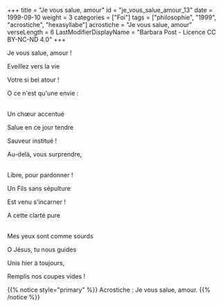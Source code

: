 +++
title = "Je vous salue, amour"
id = "je_vous_salue_amour_13"
date = 1999-09-10
weight = 3
categories = ["Foi"]
tags = ["philosophie", "1999", "acrostiche", "hexasyllabe"]
acrostiche = "Je vous salue, amour"
verseLength = 6
LastModifierDisplayName = "Barbara Post - Licence CC BY-NC-ND 4.0"
+++

Je vous salue, amour !

Eveillez vers la vie

Votre si bel atour !

O ce n'est qu'une envie :

 \
Un chœur accentué

Salue en ce jour tendre

Sauveur institué !

Au-delà, vous surprendre,

 \
Libre, pour pardonner !

Un Fils sans sépulture

Est venu s'incarner !

A cette clarté pure

 \
Mes yeux sont comme sourds

O Jésus, tu nous guides

Unis hier à toujours,

Remplis nos coupes vides !

{{% notice style="primary" %}}
Acrostiche : Je vous salue, amour.
{{% /notice %}}
